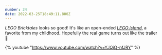 ```yaml
---
number: 34
date: 2022-03-25T18:49:11.800Z
---
```


_LEGO Bricktales_ looks so good! It's like an open-ended [_LEGO Island_](https://en.wikipedia.org/wiki/Lego_Island), a favorite from my childhood. Hopefully the real game turns out like the trailer 🧱

{% youtube "https://www.youtube.com/watch?v=YJQjQ-nfJRY" %}
